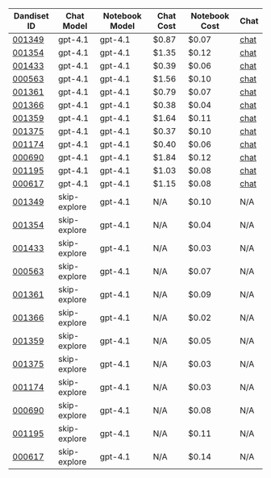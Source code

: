 | Dandiset ID | Chat Model | Notebook Model | Chat Cost | Notebook Cost | Chat |
|------------|------------|----------------|-----------|---------------|------|
| [001349](https://github.com/dandi-ai-notebooks/dandi-ai-notebooks-5/blob/main/notebooks/dandisets/001349/0.250520.1729/4befc0a1/gpt-4.1/h-2/notebook.ipynb) | gpt-4.1 | gpt-4.1 | $0.87 | $0.07 | [chat](https://dandi-ai-notebooks.github.io/dandiset-explorer/chat?dandisetId=001349&dandisetVersion=0.250520.1729&chatId=4befc0a18914642a190ce4e68047fc8c0b7321d1) |
| [001354](https://github.com/dandi-ai-notebooks/dandi-ai-notebooks-5/blob/main/notebooks/dandisets/001354/0.250312.0036/1b55f1ff/gpt-4.1/h-2/notebook.ipynb) | gpt-4.1 | gpt-4.1 | $1.35 | $0.12 | [chat](https://dandi-ai-notebooks.github.io/dandiset-explorer/chat?dandisetId=001354&dandisetVersion=0.250312.0036&chatId=1b55f1ffc7caac28284d1914869055ee48e2ff2e) |
| [001433](https://github.com/dandi-ai-notebooks/dandi-ai-notebooks-5/blob/main/notebooks/dandisets/001433/0.250507.2356/6e10365d/gpt-4.1/h-2/notebook.ipynb) | gpt-4.1 | gpt-4.1 | $0.39 | $0.06 | [chat](https://dandi-ai-notebooks.github.io/dandiset-explorer/chat?dandisetId=001433&dandisetVersion=0.250507.2356&chatId=6e10365d8ae3a08f0b42b768b49f27e4867111ee) |
| [000563](https://github.com/dandi-ai-notebooks/dandi-ai-notebooks-5/blob/main/notebooks/dandisets/000563/0.250311.2145/57dc3608/gpt-4.1/h-2/notebook.ipynb) | gpt-4.1 | gpt-4.1 | $1.56 | $0.10 | [chat](https://dandi-ai-notebooks.github.io/dandiset-explorer/chat?dandisetId=000563&dandisetVersion=0.250311.2145&chatId=57dc3608c92c02a718fce268d39f51a012286ded) |
| [001361](https://github.com/dandi-ai-notebooks/dandi-ai-notebooks-5/blob/main/notebooks/dandisets/001361/0.250406.0045/d36c4584/gpt-4.1/h-2/notebook.ipynb) | gpt-4.1 | gpt-4.1 | $0.79 | $0.07 | [chat](https://dandi-ai-notebooks.github.io/dandiset-explorer/chat?dandisetId=001361&dandisetVersion=0.250406.0045&chatId=d36c45846a750d0a5c3b85d4f6e0f95f91a2d922) |
| [001366](https://github.com/dandi-ai-notebooks/dandi-ai-notebooks-5/blob/main/notebooks/dandisets/001366/0.250324.1603/e83e5f10/gpt-4.1/h-2/notebook.ipynb) | gpt-4.1 | gpt-4.1 | $0.38 | $0.04 | [chat](https://dandi-ai-notebooks.github.io/dandiset-explorer/chat?dandisetId=001366&dandisetVersion=0.250324.1603&chatId=e83e5f1045ccfe5f278935fc866d4de2cf23adcd) |
| [001359](https://github.com/dandi-ai-notebooks/dandi-ai-notebooks-5/blob/main/notebooks/dandisets/001359/0.250401.1603/38566171/gpt-4.1/h-2/notebook.ipynb) | gpt-4.1 | gpt-4.1 | $1.64 | $0.11 | [chat](https://dandi-ai-notebooks.github.io/dandiset-explorer/chat?dandisetId=001359&dandisetVersion=0.250401.1603&chatId=38566171206fa29239cf454865e741770433d98d) |
| [001375](https://github.com/dandi-ai-notebooks/dandi-ai-notebooks-5/blob/main/notebooks/dandisets/001375/0.250406.1855/b9d830b7/gpt-4.1/h-2/notebook.ipynb) | gpt-4.1 | gpt-4.1 | $0.37 | $0.10 | [chat](https://dandi-ai-notebooks.github.io/dandiset-explorer/chat?dandisetId=001375&dandisetVersion=0.250406.1855&chatId=b9d830b7038c8f2b609b5498cf779b7866a60d17) |
| [001174](https://github.com/dandi-ai-notebooks/dandi-ai-notebooks-5/blob/main/notebooks/dandisets/001174/0.250331.2218/553b9186/gpt-4.1/h-2/notebook.ipynb) | gpt-4.1 | gpt-4.1 | $0.40 | $0.06 | [chat](https://dandi-ai-notebooks.github.io/dandiset-explorer/chat?dandisetId=001174&dandisetVersion=0.250331.2218&chatId=553b9186b1844d6fa99166d5aa46c55c9346f070) |
| [000690](https://github.com/dandi-ai-notebooks/dandi-ai-notebooks-5/blob/main/notebooks/dandisets/000690/0.250326.0015/78e86504/gpt-4.1/h-2/notebook.ipynb) | gpt-4.1 | gpt-4.1 | $1.84 | $0.12 | [chat](https://dandi-ai-notebooks.github.io/dandiset-explorer/chat?dandisetId=000690&dandisetVersion=0.250326.0015&chatId=78e86504e7a8d48d31764b0b585d8bd318a87695) |
| [001195](https://github.com/dandi-ai-notebooks/dandi-ai-notebooks-5/blob/main/notebooks/dandisets/001195/0.250408.1733/cd3c6c58/gpt-4.1/h-2/notebook.ipynb) | gpt-4.1 | gpt-4.1 | $1.03 | $0.08 | [chat](https://dandi-ai-notebooks.github.io/dandiset-explorer/chat?dandisetId=001195&dandisetVersion=0.250408.1733&chatId=cd3c6c58c8e1bc62f2223e9eed98507c1c3f4d3e) |
| [000617](https://github.com/dandi-ai-notebooks/dandi-ai-notebooks-5/blob/main/notebooks/dandisets/000617/0.250312.0130/d69e75e7/gpt-4.1/h-2/notebook.ipynb) | gpt-4.1 | gpt-4.1 | $1.15 | $0.08 | [chat](https://dandi-ai-notebooks.github.io/dandiset-explorer/chat?dandisetId=000617&dandisetVersion=0.250312.0130&chatId=d69e75e79b89a61c03d814ece9f55e4bfc45ed56) |
| [001349](https://github.com/dandi-ai-notebooks/dandi-ai-notebooks-5/blob/main/notebooks/dandisets/001349/0.250520.1729/skip-explore/gpt-4.1/h-2/notebook.ipynb) | skip-explore | gpt-4.1 | N/A | $0.10 | N/A |
| [001354](https://github.com/dandi-ai-notebooks/dandi-ai-notebooks-5/blob/main/notebooks/dandisets/001354/0.250312.0036/skip-explore/gpt-4.1/h-2/notebook.ipynb) | skip-explore | gpt-4.1 | N/A | $0.04 | N/A |
| [001433](https://github.com/dandi-ai-notebooks/dandi-ai-notebooks-5/blob/main/notebooks/dandisets/001433/0.250507.2356/skip-explore/gpt-4.1/h-2/notebook.ipynb) | skip-explore | gpt-4.1 | N/A | $0.03 | N/A |
| [000563](https://github.com/dandi-ai-notebooks/dandi-ai-notebooks-5/blob/main/notebooks/dandisets/000563/0.250311.2145/skip-explore/gpt-4.1/h-2/notebook.ipynb) | skip-explore | gpt-4.1 | N/A | $0.07 | N/A |
| [001361](https://github.com/dandi-ai-notebooks/dandi-ai-notebooks-5/blob/main/notebooks/dandisets/001361/0.250406.0045/skip-explore/gpt-4.1/h-2/notebook.ipynb) | skip-explore | gpt-4.1 | N/A | $0.09 | N/A |
| [001366](https://github.com/dandi-ai-notebooks/dandi-ai-notebooks-5/blob/main/notebooks/dandisets/001366/0.250324.1603/skip-explore/gpt-4.1/h-2/notebook.ipynb) | skip-explore | gpt-4.1 | N/A | $0.02 | N/A |
| [001359](https://github.com/dandi-ai-notebooks/dandi-ai-notebooks-5/blob/main/notebooks/dandisets/001359/0.250401.1603/skip-explore/gpt-4.1/h-2/notebook.ipynb) | skip-explore | gpt-4.1 | N/A | $0.05 | N/A |
| [001375](https://github.com/dandi-ai-notebooks/dandi-ai-notebooks-5/blob/main/notebooks/dandisets/001375/0.250406.1855/skip-explore/gpt-4.1/h-2/notebook.ipynb) | skip-explore | gpt-4.1 | N/A | $0.03 | N/A |
| [001174](https://github.com/dandi-ai-notebooks/dandi-ai-notebooks-5/blob/main/notebooks/dandisets/001174/0.250331.2218/skip-explore/gpt-4.1/h-2/notebook.ipynb) | skip-explore | gpt-4.1 | N/A | $0.03 | N/A |
| [000690](https://github.com/dandi-ai-notebooks/dandi-ai-notebooks-5/blob/main/notebooks/dandisets/000690/0.250326.0015/skip-explore/gpt-4.1/h-2/notebook.ipynb) | skip-explore | gpt-4.1 | N/A | $0.08 | N/A |
| [001195](https://github.com/dandi-ai-notebooks/dandi-ai-notebooks-5/blob/main/notebooks/dandisets/001195/0.250408.1733/skip-explore/gpt-4.1/h-2/notebook.ipynb) | skip-explore | gpt-4.1 | N/A | $0.11 | N/A |
| [000617](https://github.com/dandi-ai-notebooks/dandi-ai-notebooks-5/blob/main/notebooks/dandisets/000617/0.250311.1615/skip-explore/gpt-4.1/h-2/notebook.ipynb) | skip-explore | gpt-4.1 | N/A | $0.14 | N/A |

